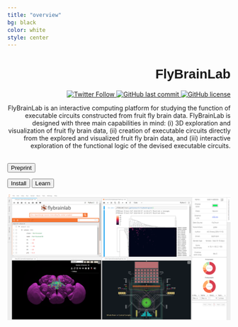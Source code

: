 ```yaml
---
title: "overview"
bg: black
color: white
style: center
---
```





<div class="row">
  <div class="col-md-4" markdown="1">

<!-- <img src="https://github.com/flybrainlab/flybrainlabweb/raw/gh-pages/img/flylablogo.png" width="100%" height="100%" alt="FlyBrainLab: Interactive Computing for the Fruit Fly Brain"> -->
<p align="right"><h1 style="text-align:right; font-family: 'IBM Plex Sans', sans-serif; font-size: 2.1em;">FlyBrainLab</h1></p>

<p align="right">
  <a target="_blank" rel="noopener noreferrer" href="https://twitter.com/flybrainobs">
        <img src="https://img.shields.io/twitter/follow/flybrainobs.svg?style=flat&label=Follow"
             alt="Twitter Follow">
    </a>
    <a target="_blank" rel="noopener noreferrer" href="https://github.com/neurokernel/neurokernel">
        <img src="https://img.shields.io/github/stars/neurokernel/neurokernel?style=flat"
             alt="GitHub last commit">
    </a>
    <a target="_blank" rel="noopener noreferrer" href="https://github.com/FlyBrainLab/FlyBrainLab">
        <img src="https://img.shields.io/github/license/FlyBrainLab/FlyBrainLab.svg"
             alt="GitHub license">
    </a>
</p>
<p align="right">
FlyBrainLab is an interactive computing platform for studying the function of executable circuits constructed from fruit fly brain data. FlyBrainLab is designed with three main capabilities in mind: (i) 3D exploration and visualization of fruit fly brain data, (ii) creation of executable circuits directly from the explored and visualized fruit fly brain data, and (iii) interactive exploration of the functional logic of the devised executable circuits.<br> <br>

<a  target="_blank" rel="noopener noreferrer" href="https://doi.org/10.1101/2020.06.23.168161"><button type="button" class="btn btn-outline-info">Preprint</button></a>

<a href="#details"><button type="button" class="btn btn-outline-success">Install</button></a>
<a href="#video"><button type="button" class="btn btn-outline-secondary">Learn</button></a>
<!-- <a href="https://flybrainlab.github.io/FBLClient/_build/site/" type="button" class="btn btn-outline-light">Documentation</a> -->
</p>


  </div>
  <div class="col-md-8" markdown="1">
  <!-- ![Alt Text](../img/folder/blah.jpg) -->
  <img class="center-block" src="img/neuromynerva_example.png" id="splash1">
  </div>
</div>

<br>



<!-- <div class="row">
  <div class="col-md-8" markdown="1">

<img class="center-block" src="img/ex2.png">
  </div>
  <div class="col-md-4" markdown="1">
  <br>
  <h3 style="text-align:left">Features </h3>
  <p align="left">
FlyBrainLab centralizes a number of features crucial to the circuit discovery and modeling workflows:
</p>

  <ul style="text-align:left">
    <li>Query and visualization of neural data simultaneously via morphology and circuit diagrams,</li>
    <li>Access to local filesystem and executable notebooks with data structures syncronized with the interface,</li>
    <li>Capability to execute circuits using a fast, multi-GPU-enabled execution environment for spiking neural networks.</li>
    </ul>
  </div>
</div> -->

<script>
window.onload = function() {
  function createSplash() {
    return [
      {
        src: document.getElementById("splash1").src,
        editable: false,
        text: "All visualized data is accessible through a Python kernel, and a number of utility functions are provided for data analysis and program execution.",
        shapes: [{
          type: "rect",
          geometry: {
            height: 0.47,
            width: 0.40,
            x: 0.42,
            y: 0.02
          }
        }]
      }, {
        src: document.getElementById("splash1").src,
        editable: false,
        text: "NeuroNLP Window allows for the visualization of neuron and synapse morphologies.",
        shapes: [{
          type: "rect",
          geometry: {
            height: 0.47,
            width: 0.40,
            x: 0.02,
            y: 0.52
          }
        }]
      }, {
        src: document.getElementById("splash1").src,
        editable: false,
        text: "NeuroNLP Search allows for the use of natural language queries to query Drosophila neural circuits.",
        shapes: [{
          type: "rect",
          geometry: {
            height: 0.47,
            width: 0.40,
            x: 0.02,
            y: 0.02
          }
        }]
      }, {
        src: document.getElementById("splash1").src,
        editable: false,
        text: "NeuroGFX Window enables interactive visualization of 3D diagrams of neural circuits.",
        shapes: [{
          type: "rect",
          geometry: {
            height: 0.47,
            width: 0.40,
            x: 0.42,
            y: 0.52
          }
        }]
      }, {
        src: document.getElementById("splash1").src,
        editable: false,
        text: "Info panel gives access to synaptic partners and neurotransmitter data.",
        shapes: [{
          type: "rect",
          geometry: {
            height: 0.97,
            width: 0.15,
            x: 0.83,
            y: 0.02
          }
        }]
      }
    ];
  }
  anno.makeAnnotatable(document.getElementById('splash1'));
  var annotations = createSplash();
  for (var i=0; i<annotations.length; i++) {
    anno.addAnnotation(annotations[i]); }
};
</script>

